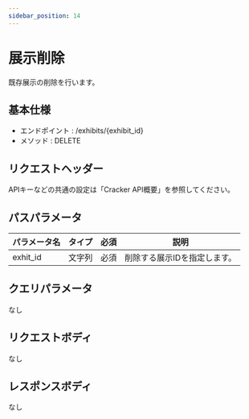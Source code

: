 ```yaml
---
sidebar_position: 14
---
```


# 展示削除
既存展示の削除を行います。

## 基本仕様
- エンドポイント : /exhibits/{exhibit_id}
- メソッド : DELETE

## リクエストヘッダー
APIキーなどの共通の設定は「Cracker API概要」を参照してください。

## パスパラメータ

|パラメータ名|タイプ|必須|説明|
|----|----|----|----|
|exhit_id|文字列|必須|削除する展示IDを指定します。|

## クエリパラメータ
なし

## リクエストボディ
なし

## レスポンスボディ
なし
